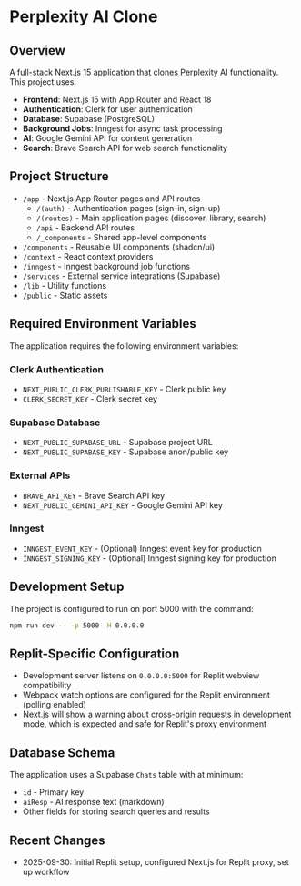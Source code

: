 # Perplexity AI Clone

## Overview
A full-stack Next.js 15 application that clones Perplexity AI functionality. This project uses:
- **Frontend**: Next.js 15 with App Router and React 18
- **Authentication**: Clerk for user authentication
- **Database**: Supabase (PostgreSQL)
- **Background Jobs**: Inngest for async task processing
- **AI**: Google Gemini API for content generation
- **Search**: Brave Search API for web search functionality

## Project Structure
- `/app` - Next.js App Router pages and API routes
  - `/(auth)` - Authentication pages (sign-in, sign-up)
  - `/(routes)` - Main application pages (discover, library, search)
  - `/api` - Backend API routes
  - `/_components` - Shared app-level components
- `/components` - Reusable UI components (shadcn/ui)
- `/context` - React context providers
- `/inngest` - Inngest background job functions
- `/services` - External service integrations (Supabase)
- `/lib` - Utility functions
- `/public` - Static assets

## Required Environment Variables
The application requires the following environment variables:

### Clerk Authentication
- `NEXT_PUBLIC_CLERK_PUBLISHABLE_KEY` - Clerk public key
- `CLERK_SECRET_KEY` - Clerk secret key

### Supabase Database
- `NEXT_PUBLIC_SUPABASE_URL` - Supabase project URL
- `NEXT_PUBLIC_SUPABASE_KEY` - Supabase anon/public key

### External APIs
- `BRAVE_API_KEY` - Brave Search API key
- `NEXT_PUBLIC_GEMINI_API_KEY` - Google Gemini API key

### Inngest
- `INNGEST_EVENT_KEY` - (Optional) Inngest event key for production
- `INNGEST_SIGNING_KEY` - (Optional) Inngest signing key for production

## Development Setup
The project is configured to run on port 5000 with the command:
```bash
npm run dev -- -p 5000 -H 0.0.0.0
```

## Replit-Specific Configuration
- Development server listens on `0.0.0.0:5000` for Replit webview compatibility
- Webpack watch options are configured for the Replit environment (polling enabled)
- Next.js will show a warning about cross-origin requests in development mode, which is expected and safe for Replit's proxy environment

## Database Schema
The application uses a Supabase `Chats` table with at minimum:
- `id` - Primary key
- `aiResp` - AI response text (markdown)
- Other fields for storing search queries and results

## Recent Changes
- 2025-09-30: Initial Replit setup, configured Next.js for Replit proxy, set up workflow
